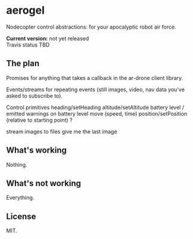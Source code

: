 aerogel
=======

Nodecopter control abstractions: for your apocalyptic robot air force.

__Current version:__ not yet released  
Travis status TBD  

## The plan

Promises for anything that takes a callback in the ar-drone client library.

Events/streams for repeating events (still images, video, nav data you've asked to subscribe to).

Control primitives
	heading/setHeading
	altitude/setAltitude
	battery level / emitted warnings on battery level
	move (speed, time)
	position/setPosition (relative to starting point) ? 

stream images to files
give me the last image

## What's working

Nothing.

## What's not working

Everything.

## License

MIT.
